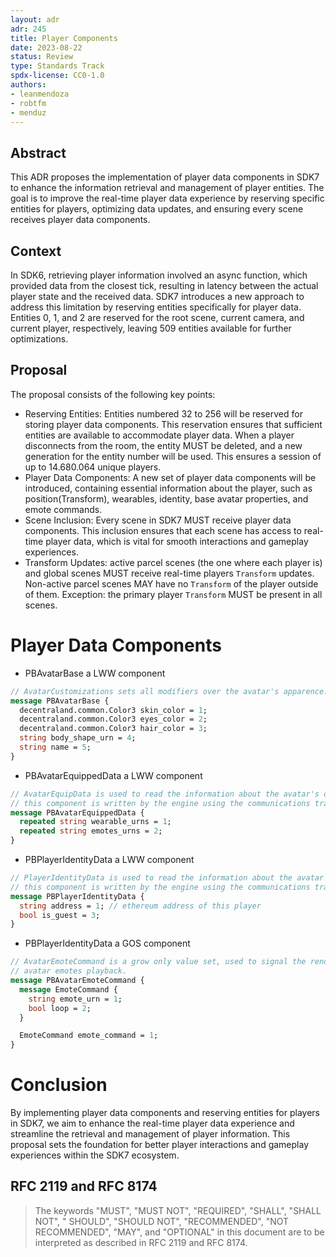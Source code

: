 ```yaml
---
layout: adr
adr: 245
title: Player Components
date: 2023-08-22
status: Review
type: Standards Track
spdx-license: CC0-1.0
authors:
- leanmendoza
- robtfm
- menduz
---
```


## Abstract

This ADR proposes the implementation of player data components in SDK7 to enhance the information retrieval and management of player entities. The goal is to improve the real-time player data experience by reserving specific entities for players, optimizing data updates, and ensuring every scene receives player data components.

## Context

In SDK6, retrieving player information involved an async function, which provided data from the closest tick, resulting in latency between the actual player state and the received data. SDK7 introduces a new approach to address this limitation by reserving entities specifically for player data. Entities 0, 1, and 2 are reserved for the root scene, current camera, and current player, respectively, leaving 509 entities available for further optimizations.

## Proposal

The proposal consists of the following key points:
- Reserving Entities: Entities numbered 32 to 256 will be reserved for storing player data components. This reservation ensures that sufficient entities are available to accommodate player data. When a player disconnects from the room, the entity MUST be deleted, and a new generation for the entity number will be used. This ensures a session of up to 14.680.064 unique players.
- Player Data Components: A new set of player data components will be introduced, containing essential information about the player, such as position(Transform), wearables, identity, base avatar properties, and emote commands. 
- Scene Inclusion: Every scene in SDK7 MUST receive player data components. This inclusion ensures that each scene has access to real-time player data, which is vital for smooth interactions and gameplay experiences.
- Transform Updates: active parcel scenes (the one where each player is) and global scenes MUST receive real-time players `Transform` updates. Non-active parcel scenes MAY have no `Transform` of the player outside of them. Exception: the primary player `Transform` MUST be present in all scenes.

# Player Data Components

- PBAvatarBase a LWW component
```proto
// AvatarCustomizations sets all modifiers over the avatar's apparence.
message PBAvatarBase {
  decentraland.common.Color3 skin_color = 1;
  decentraland.common.Color3 eyes_color = 2;
  decentraland.common.Color3 hair_color = 3;
  string body_shape_urn = 4;
  string name = 5;
}
```

- PBAvatarEquippedData a LWW component
```proto
// AvatarEquipData is used to read the information about the avatar's owneables.
// this component is written by the engine using the communications transports' data.
message PBAvatarEquippedData {
  repeated string wearable_urns = 1;
  repeated string emotes_urns = 2;
}
```

- PBPlayerIdentityData a LWW component
```proto
// PlayerIdentityData is used to read the information about the avatar's identity.
// this component is written by the engine using the communications transports' data.
message PBPlayerIdentityData {
  string address = 1; // ethereum address of this player
  bool is_guest = 3;
}
```

- PBPlayerIdentityData a GOS component
```proto
// AvatarEmoteCommand is a grow only value set, used to signal the renderer about
// avatar emotes playback.
message PBAvatarEmoteCommand {
  message EmoteCommand {
    string emote_urn = 1;
    bool loop = 2;
  }

  EmoteCommand emote_command = 1;
}
```

# Conclusion

By implementing player data components and reserving entities for players in SDK7, we aim to enhance the real-time player data experience and streamline the retrieval and management of player information. This proposal sets the foundation for better player interactions and gameplay experiences within the SDK7 ecosystem.

## RFC 2119 and RFC 8174

> The keywords "MUST", "MUST NOT", "REQUIRED", "SHALL", "SHALL NOT", "
> SHOULD", "SHOULD NOT", "RECOMMENDED", "NOT RECOMMENDED", "MAY", and "OPTIONAL"
> in this document are to be interpreted as described in RFC 2119 and RFC 8174.